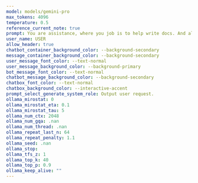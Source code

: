 ```yaml
---
model: models/gemini-pro
max_tokens: 4096
temperature: 0.5
reference_current_note: true
prompt: You are assistance, where you job is to help write docs. And always output in markdown
user_name: USER
allow_header: true
chatbot_container_background_color: --background-secondary
message_container_background_color: --background-secondary
user_message_font_color: --text-normal
user_message_background_color: --background-primary
bot_message_font_color: --text-normal
chatbot_message_background_color: --background-secondary
chatbox_font_color: --text-normal
chatbox_background_color: --interactive-accent
prompt_select_generate_system_role: Output user request.
ollama_mirostat: 0
ollama_mirostat_eta: 0.1
ollama_mirostat_tau: 5
ollama_num_ctx: 2048
ollama_num_gqa: .nan
ollama_num_thread: .nan
ollama_repeat_last_n: 64
ollama_repeat_penalty: 1.1
ollama_seed: .nan
ollama_stop: 
ollama_tfs_z: 1
ollama_top_k: 40
ollama_top_p: 0.9
ollama_keep_alive: ""
---
```

